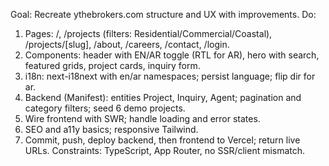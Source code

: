 Goal: Recreate ythebrokers.com structure and UX with improvements.
Do:
1) Pages: /, /projects (filters: Residential/Commercial/Coastal), /projects/[slug], /about, /careers, /contact, /login.
2) Components: header with EN/AR toggle (RTL for AR), hero with search, featured grids, project cards, inquiry form.
3) i18n: next-i18next with en/ar namespaces; persist language; flip dir for ar.
4) Backend (Manifest): entities Project, Inquiry, Agent; pagination and category filters; seed 6 demo projects.
5) Wire frontend with SWR; handle loading and error states.
6) SEO and a11y basics; responsive Tailwind.
7) Commit, push, deploy backend, then frontend to Vercel; return live URLs.
Constraints: TypeScript, App Router, no SSR/client mismatch.
